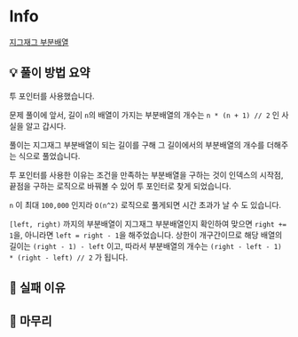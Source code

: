 # Info
[지그재그 부분배열](https://boj.kr/25571)

## 💡 풀이 방법 요약

투 포인터를 사용했습니다.

문제 풀이에 앞서, 길이 `n`의 배열이 가지는 부분배열의 개수는 `n * (n + 1) // 2` 인 사실을 알고 갑시다.

풀이는 지그재그 부분배열이 되는 길이를 구해 그 길이에서의 부분배열의 개수를 더해주는 식으로 풀었습니다.

투 포인터를 사용한 이유는 조건을 만족하는 부분배열을 구하는 것이 인덱스의 시작점, 끝점을 구하는 로직으로 바꿔볼 수 있어 투 포인터로 찾게 되었습니다.

`n` 이 최대 `100,000` 인지라 `O(n^2)` 로직으로 풀게되면 시간 초과가 날 수 도 있습니다.

`[left, right)` 까지의 부분배열이 지그재그 부분배열인지 확인하여 맞으면 `right += 1`을, 아니라면 `left = right - 1`을 해주었습니다.
상한이 개구간이므로 해당 배열의 길이는 `(right - 1) - left` 이고, 따라서 부분배열의 개수는 `(right - left - 1) * (right - left) // 2` 가 됩니다.

## 👀 실패 이유

## 🙂 마무리
